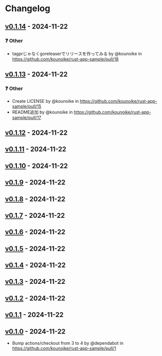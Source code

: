 # Changelog

## [v0.1.14](https://github.com/kounoike/rust-app-sample/compare/v0.1.13...v0.1.14) - 2024-11-22
### ❓ Other
- tagprじゃなくgoreleaserでリリースを作ってみる by @kounoike in https://github.com/kounoike/rust-app-sample/pull/18

## [v0.1.13](https://github.com/kounoike/rust-app-sample/compare/v0.1.12...v0.1.13) - 2024-11-22
### ❓ Other
- Create LICENSE by @kounoike in https://github.com/kounoike/rust-app-sample/pull/15
- README追加 by @kounoike in https://github.com/kounoike/rust-app-sample/pull/17

## [v0.1.12](https://github.com/kounoike/rust-app-sample/compare/v0.1.11...v0.1.12) - 2024-11-22

## [v0.1.11](https://github.com/kounoike/rust-app-sample/compare/v0.1.10...v0.1.11) - 2024-11-22

## [v0.1.10](https://github.com/kounoike/rust-app-sample/compare/v0.1.9...v0.1.10) - 2024-11-22

## [v0.1.9](https://github.com/kounoike/rust-app-sample/compare/v0.1.8...v0.1.9) - 2024-11-22

## [v0.1.8](https://github.com/kounoike/rust-app-sample/compare/v0.1.7...v0.1.8) - 2024-11-22

## [v0.1.7](https://github.com/kounoike/rust-app-sample/compare/v0.1.6...v0.1.7) - 2024-11-22

## [v0.1.6](https://github.com/kounoike/rust-app-sample/compare/v0.1.5...v0.1.6) - 2024-11-22

## [v0.1.5](https://github.com/kounoike/rust-app-sample/compare/v0.1.4...v0.1.5) - 2024-11-22

## [v0.1.4](https://github.com/kounoike/rust-app-sample/compare/v0.1.3...v0.1.4) - 2024-11-22

## [v0.1.3](https://github.com/kounoike/rust-app-sample/compare/v0.1.2...v0.1.3) - 2024-11-22

## [v0.1.2](https://github.com/kounoike/rust-app-sample/compare/v0.1.1...v0.1.2) - 2024-11-22

## [v0.1.1](https://github.com/kounoike/rust-app-sample/compare/v0.1.0...v0.1.1) - 2024-11-22

## [v0.1.0](https://github.com/kounoike/rust-app-sample/commits/v0.1.0) - 2024-11-22
- Bump actions/checkout from 3 to 4 by @dependabot in https://github.com/kounoike/rust-app-sample/pull/1
